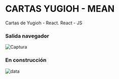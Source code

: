 # CARTAS YUGIOH - MEAN
Cartas de Yugioh - React.
React - JS

### Salida navegador
![Captura](https://user-images.githubusercontent.com/7141537/110388733-87800900-8031-11eb-9a1e-2029462207d1.PNG)


### En construcción 
![data](https://user-images.githubusercontent.com/7141537/48297627-294fb500-e47b-11e8-9d9c-4b184aefd012.png)
